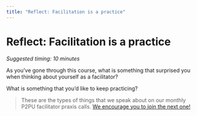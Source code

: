 ```yaml
---
title: "Reflect: Facilitation is a practice"
---
```

# Reflect: Facilitation is a practice

*Suggested timing: 10 minutes*

As you’ve gone through this course, what is something that surprised you when thinking about yourself as a facilitator?

What is something that you’d like to keep practicing?

> These are the types of things that we speak about on our monthly P2PU facilitator praxis calls. [We encourage you to join the next one!](https://www.p2pu.org/en/events/)


